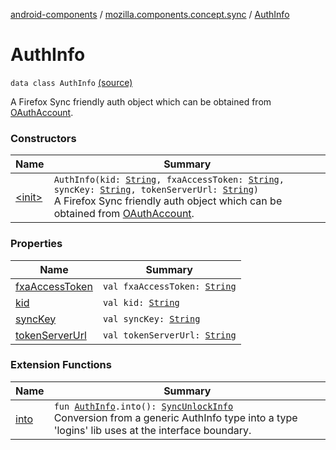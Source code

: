 [android-components](../../index.md) / [mozilla.components.concept.sync](../index.md) / [AuthInfo](./index.md)

# AuthInfo

`data class AuthInfo` [(source)](https://github.com/mozilla-mobile/android-components/blob/master/components/concept/sync/src/main/java/mozilla/components/concept/sync/OAuthAccount.kt#L75)

A Firefox Sync friendly auth object which can be obtained from [OAuthAccount](../-o-auth-account/index.md).

### Constructors

| Name | Summary |
|---|---|
| [&lt;init&gt;](-init-.md) | `AuthInfo(kid: `[`String`](https://kotlinlang.org/api/latest/jvm/stdlib/kotlin/-string/index.html)`, fxaAccessToken: `[`String`](https://kotlinlang.org/api/latest/jvm/stdlib/kotlin/-string/index.html)`, syncKey: `[`String`](https://kotlinlang.org/api/latest/jvm/stdlib/kotlin/-string/index.html)`, tokenServerUrl: `[`String`](https://kotlinlang.org/api/latest/jvm/stdlib/kotlin/-string/index.html)`)`<br>A Firefox Sync friendly auth object which can be obtained from [OAuthAccount](../-o-auth-account/index.md). |

### Properties

| Name | Summary |
|---|---|
| [fxaAccessToken](fxa-access-token.md) | `val fxaAccessToken: `[`String`](https://kotlinlang.org/api/latest/jvm/stdlib/kotlin/-string/index.html) |
| [kid](kid.md) | `val kid: `[`String`](https://kotlinlang.org/api/latest/jvm/stdlib/kotlin/-string/index.html) |
| [syncKey](sync-key.md) | `val syncKey: `[`String`](https://kotlinlang.org/api/latest/jvm/stdlib/kotlin/-string/index.html) |
| [tokenServerUrl](token-server-url.md) | `val tokenServerUrl: `[`String`](https://kotlinlang.org/api/latest/jvm/stdlib/kotlin/-string/index.html) |

### Extension Functions

| Name | Summary |
|---|---|
| [into](../../mozilla.components.service.sync.logins/into.md) | `fun `[`AuthInfo`](./index.md)`.into(): `[`SyncUnlockInfo`](../../mozilla.components.service.sync.logins/-sync-unlock-info.md)<br>Conversion from a generic AuthInfo type into a type 'logins' lib uses at the interface boundary. |
